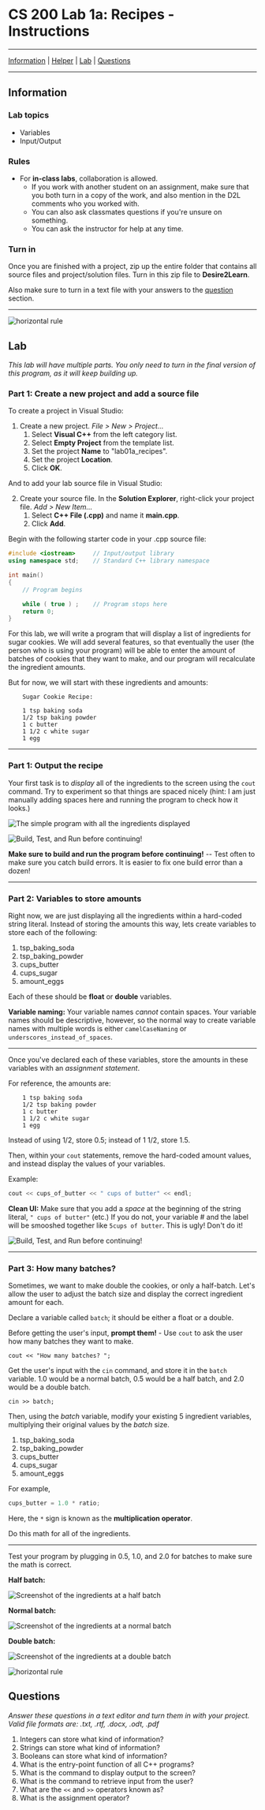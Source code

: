 # CS 200 Lab 1a: Recipes - Instructions

---

[Information](#information) | [Helper](https://github.com/Rachels-Courses/CS200-Concepts-of-Progamming-Algorithms/blob/2017-06-Summer/Assignments/In-class%20Labs/Lab%2001a%20-%20Recipes%20-%20Helper.MD) | [Lab](#lab) | [Questions](#questions)

---

## Information

### Lab topics

* Variables
* Input/Output

### Rules

* For **in-class labs**, collaboration is allowed.
    * If you work with another student on an assignment, make sure that you both
    turn in a copy of the work, and also mention in the D2L comments who you worked with.
    * You can also ask classmates questions if you're unsure on something.
    * You can ask the instructor for help at any time.

### Turn in

Once you are finished with a project, zip up the entire folder that contains
all source files and project/solution files. Turn in this zip file to **Desire2Learn**.

Also make sure to turn in a text file with your answers to the [question](#questions) section.

---

![horizontal rule](images/hr.png)

## Lab

*This lab will have multiple parts. You only need to turn in the *final version*
of this program, as it will keep building up.*

### Part 1: Create a new project and add a source file

To create a project in Visual Studio:

1. Create a new project. *File > New > Project...*
    1. Select **Visual C++** from the left category list.
    2. Select **Empty Project** from the template list.
    3. Set the project **Name** to "lab01a_recipes".
    4. Set the project **Location**.
    5. Click **OK**.

And to add your lab source file in Visual Studio:

2. Create your source file. In the **Solution Explorer**, right-click your project file. *Add > New Item...*
    1. Select **C++ File (.cpp)** and name it **main.cpp**.
    2. Click **Add**.

Begin with the following starter code in your .cpp source file:

```c++
#include <iostream>     // Input/output library
using namespace std;    // Standard C++ library namespace

int main()
{
    // Program begins

    while ( true ) ;    // Program stops here
    return 0;
}
```

For this lab, we will write a program that will display a list of ingredients for
sugar cookies. We will add several features, so that eventually the user (the person
who is using your program) will be able to enter the amount of batches of cookies
that they want to make, and our program will recalculate the ingredient amounts.

But for now, we will start with these ingredients and amounts:

        Sugar Cookie Recipe:

        1 tsp baking soda
        1/2 tsp baking powder
        1 c butter
        1 1/2 c white sugar
        1 egg

---

### Part 1: Output the recipe

Your first task is to *display* all of the ingredients to the
screen using the ```cout``` command. Try to experiment so that
things are spaced nicely (hint: I am just manually adding spaces here
and running the program to check how it looks.)


![The simple program with all the ingredients displayed](images/lab01a_recipe1.png)

![Build, Test, and Run before continuing!](images/build_test_run.png)

**Make sure to build and run the program before continuing!** --
Test often to make sure you catch build errors. It is easier to fix one
build error than a dozen!

---

### Part 2: Variables to store amounts

Right now, we are just displaying all the ingredients within a hard-coded
string literal. Instead of storing the amounts this way, lets create variables
to store each of the following:

1. tsp_baking_soda
2. tsp_baking_powder
3. cups_butter
4. cups_sugar
5. amount_eggs

Each of these should be **float** or **double** variables.


**Variable naming:** Your variable names *cannot* contain spaces. Your
variable names should be descriptive, however, so the normal way to create
variable names with multiple words is either ```camelCaseNaming``` or
```underscores_instead_of_spaces```.

---

Once you've declared each of these variables, store the amounts in these
variables with an *assignment statement*.

For reference, the amounts are:

        1 tsp baking soda
        1/2 tsp baking powder
        1 c butter
        1 1/2 c white sugar
        1 egg

Instead of using 1/2, store 0.5; instead of 1 1/2, store 1.5.

Then, within your ```cout``` statements, remove the hard-coded
amount values, and instead display the values of your variables.

Example:

```c++
cout << cups_of_butter << " cups of butter" << endl;
```

**Clean UI:** Make sure that you add a *space* at the beginning of the
string literal, ```" cups of butter"``` (etc.) If you do not, your
variable # and the label will be smooshed together like ```5cups of butter```.
This is ugly! Don't do it!

![Build, Test, and Run before continuing!](images/build_test_run.png)

---

### Part 3: How many batches?

Sometimes, we want to make double the cookies, or only a half-batch.
Let's allow the user to adjust the batch size and display the correct
ingredient amount for each.

Declare a variable called ```batch```; it should be either a float or a double.

Before getting the user's input, **prompt them!** - Use ```cout``` to ask
the user how many batches they want to make.

```cout << "How many batches? ";```

Get the user's input with the ```cin``` command, and store it in the ```batch``` variable.
1.0 would be a normal batch, 0.5 would be a half batch, and 2.0 would be
a double batch.

```cin >> batch;```

Then, using the *batch* variable, modify your existing 5 ingredient variables, multiplying
their original values by the *batch* size.

1. tsp_baking_soda
2. tsp_baking_powder
3. cups_butter
4. cups_sugar
5. amount_eggs

For example,

```c++
cups_butter = 1.0 * ratio;
```

Here, the ```*``` sign is known as the **multiplication operator**.

Do this math for all of the ingredients.

---

Test your program by plugging in 0.5, 1.0, and 2.0 for batches to make sure the math is correct.

**Half batch:**

![Screenshot of the ingredients at a half batch](images/lab01a_recipe_half.png)

**Normal batch:**

![Screenshot of the ingredients at a normal batch](images/lab01a_recipe_normal.png)

**Double batch:**

![Screenshot of the ingredients at a double batch](images/lab01a_recipe_double.png)



![horizontal rule](images/hr.png)

## Questions

*Answer these questions in a text editor and turn them in with your project.
Valid file formats are: .txt, .rtf, .docx, .odt, .pdf*

1. Integers can store what kind of information?
2. Strings can store what kind of information?
3. Booleans can store what kind of information?
4. What is the entry-point function of all C++ programs?
5. What is the command to display output to the screen?
6. What is the command to retrieve input from the user?
7. What are the ```<<``` and ```>>``` operators known as?
8. What is the assignment operator?


